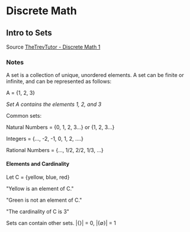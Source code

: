 # Discrete Math

## Intro to Sets
Source [TheTrevTutor - Discrete Math 1](https://www.youtube.com/watch?v=tyDKR4FG3Yw&list=PLDDGPdw7e6Ag1EIznZ-m-qXu4XX3A0cIz)

### Notes

A set is a collection of unique, unordered elements. A set can be finite or infinite, and can be represented as follows:

A = {1, 2, 3}

*Set A contains the elements 1, 2, and 3*

Common sets:

Natural Numbers = {0, 1, 2, 3...} or {1, 2, 3...}

Integers = {..., -2, -1, 0, 1, 2, ....}

Rational Numbers = {..., 1/2, 2/2, 1/3, ...}


#### Elements and Cardinality

  Let C = {yellow, blue, red}

  "Yellow is an element of C."

  "Green is not an element of C."

  "The cardinality of C is 3"

Sets can contain other sets. |{}| = 0, |{∅}| = 1
